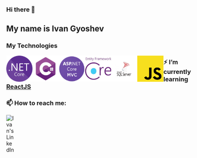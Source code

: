 ### Hi there 👋

## My name is Ivan Gyoshev


### My Technologies

<img align="left" src="Logos/NET_Core_Logo.svg.png" width="70" height="70" />
<img align="left" src="Logos/c-sharp-logo.png" width="70" height="70" />
<img align="left" src="Logos/asp-logo.png" width="70" height="70" />
<img align="left" src="Logos/ef-core-logo.jfif" width="70" height="70" />
<img align="left" src="Logos/ms-sql-logo.jpg" width="70" height="70" />
<img align="left" src="Logos/js-logo.png" width="70" height="70" />

### ⚡ I’m currently learning [ReactJS](https://github.com/facebook/react)

### 📫 How to reach me: 
<a href="https://www.linkedin.com/in/ivan-gyoshev/">
  <img align="left" alt="Ivan's LinkedIn" width="22px" src="https://raw.githubusercontent.com/peterthehan/peterthehan/master/assets/linkedin.svg" width="70"/>
</a>

<!--
**Ivan-Gyoshev/Ivan-Gyoshev** is a ✨ _special_ ✨ repository because its `README.md` (this file) appears on your GitHub profile.

Here are some ideas to get you started:

- 🔭 I’m currently working on ...
- 🌱 I’m currently learning ...
- 👯 I’m looking to collaborate on ...
- 🤔 I’m looking for help with ...
- 💬 Ask me about ...
- 📫 How to reach me: ...
- 😄 Pronouns: ...
- ⚡ Fun fact: ...
-->
